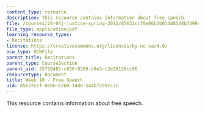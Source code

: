```yaml
---
content_type: resource
description: This resource contains information about free speech.
file: /courses/24-04j-justice-spring-2012/85632ccf0e06b2b014d8544b7299cc7c_MIT24_04JS12_Week10.pdf
file_type: application/pdf
learning_resource_types:
- Recitations
license: https://creativecommons.org/licenses/by-nc-sa/4.0/
ocw_type: OCWFile
parent_title: Recitations
parent_type: CourseSection
parent_uid: 35759487-c850-9269-b9e3-c2e20156cc96
resourcetype: Document
title: Week 10 - Free Speech
uid: 85632ccf-0e06-b2b0-14d8-544b7299cc7c
---
```

This resource contains information about free speech.